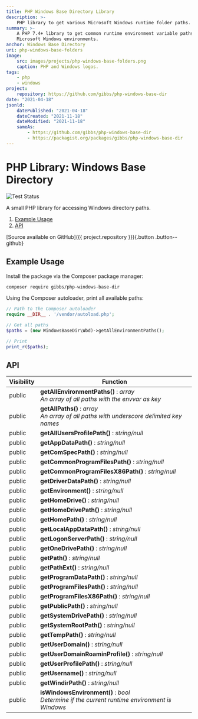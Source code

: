 ```yaml
---
title: PHP Windows Base Directory Library
description: >-
    PHP library to get various Microsoft Windows runtime folder paths.
summary: >-
    A PHP 7.4+ library to get common runtime environment variable paths for 
    Microsoft Windows environments.
anchor: Windows Base Directory
uri: php-windows-base-folders
image:
    src: images/projects/php-windows-base-folders.png
    caption: PHP and Windows logos.
tags:
    - php
    - windows
project:
    repository: https://github.com/gibbs/php-windows-base-dir
date: "2021-04-18"
jsonld:
    datePublished: "2021-04-18"
    dateCreated: "2021-11-18"
    dateModified: "2021-11-18"
    sameAs:
        - https://github.com/gibbs/php-windows-base-dir
        - https://packagist.org/packages/gibbs/php-windows-base-dir
---
```


# PHP Library: Windows Base Directory

![Test Status](https://github.com/gibbs/php-windows-base-dir/actions/workflows/test.yml/badge.svg)

A small PHP library for accessing Windows directory paths.

1. [Example Usage](#goto-example-usage)
2. [API](#goto-api)

[Source available on GitHub]({{ project.repository }}){.button .button--github}

## Example Usage

Install the package via the Composer package manager:

```bash
composer require gibbs/php-windows-base-dir
```

Using the Composer autoloader, print all available paths:

```php
// Path to the Composer autoloader
require __DIR__ . '/vendor/autoload.php';

// Get all paths
$paths = (new WindowsBaseDir\Wbd)->getAllEnvironmentPaths();

// Print
print_r($paths);
```

## API

<div class="table">
  <table>
    <thead>
      <tr>
        <th scope="col">Visibility</th>
        <th scope="col">Function</th>
      </tr>
    </thead>
    <tbody>
      <tr>
        <td>public</td>
        <td>
          <strong>getAllEnvironmentPaths()</strong> : <em>array</em>
          <br>
          <em>An array of all paths with the envvar as key</em>
        </td>
      </tr>
      <tr>
        <td>public</td>
        <td>
          <strong>getAllPaths()</strong> : <em>array</em>
          <br>
          <em>An array of all paths with underscore delimited key names</em>
        </td>
      </tr>
      <tr>
        <td>public</td>
        <td>
          <strong>getAllUsersProfilePath()</strong> : <em>string/null</em>
        </td>
      </tr>
      <tr>
        <td>public</td>
        <td>
          <strong>getAppDataPath()</strong> : <em>string/null</em>
        </td>
      </tr>
      <tr>
        <td>public</td>
        <td>
          <strong>getComSpecPath()</strong> : <em>string/null</em>
        </td>
      </tr>
      <tr>
        <td>public</td>
        <td>
          <strong>getCommonProgramFilesPath()</strong> : <em>string/null</em>
        </td>
      </tr>
      <tr>
        <td>public</td>
        <td>
          <strong>getCommonProgramFilesX86Path()</strong> : <em>string/null</em>
        </td>
      </tr>
      <tr>
        <td>public</td>
        <td>
          <strong>getDriverDataPath()</strong> : <em>string/null</em>
        </td>
      </tr>
      <tr>
        <td>public</td>
        <td>
          <strong>getEnvironment()</strong> : <em>string/null</em>
        </td>
      </tr>
      <tr>
        <td>public</td>
        <td>
          <strong>getHomeDrive()</strong> : <em>string/null</em>
        </td>
      </tr>
      <tr>
        <td>public</td>
        <td>
          <strong>getHomeDrivePath()</strong> : <em>string/null</em>
        </td>
      </tr>
      <tr>
        <td>public</td>
        <td>
          <strong>getHomePath()</strong> : <em>string/null</em>
        </td>
      </tr>
      <tr>
        <td>public</td>
        <td>
          <strong>getLocalAppDataPath()</strong> : <em>string/null</em>
        </td>
      </tr>
      <tr>
        <td>public</td>
        <td>
          <strong>getLogonServerPath()</strong> : <em>string/null</em>
        </td>
      </tr>
      <tr>
        <td>public</td>
        <td>
          <strong>getOneDrivePath()</strong> : <em>string/null</em>
        </td>
      </tr>
      <tr>
        <td>public</td>
        <td>
          <strong>getPath()</strong> : <em>string/null</em>
        </td>
      </tr>
      <tr>
        <td>public</td>
        <td>
          <strong>getPathExt()</strong> : <em>string/null</em>
        </td>
      </tr>
      <tr>
        <td>public</td>
        <td>
          <strong>getProgramDataPath()</strong> : <em>string/null</em>
        </td>
      </tr>
      <tr>
        <td>public</td>
        <td>
          <strong>getProgramFilesPath()</strong> : <em>string/null</em>
        </td>
      </tr>
      <tr>
        <td>public</td>
        <td>
          <strong>getProgramFilesX86Path()</strong> : <em>string/null</em>
        </td>
      </tr>
      <tr>
        <td>public</td>
        <td>
          <strong>getPublicPath()</strong> : <em>string/null</em>
        </td>
      </tr>
      <tr>
        <td>public</td>
        <td>
          <strong>getSystemDrivePath()</strong> : <em>string/null</em>
        </td>
      </tr>
      <tr>
        <td>public</td>
        <td>
          <strong>getSystemRootPath()</strong> : <em>string/null</em>
        </td>
      </tr>
      <tr>
        <td>public</td>
        <td>
          <strong>getTempPath()</strong> : <em>string/null</em>
        </td>
      </tr>
      <tr>
        <td>public</td>
        <td>
          <strong>getUserDomain()</strong> : <em>string/null</em>
        </td>
      </tr>
      <tr>
        <td>public</td>
        <td>
          <strong>getUserDomainRoaminProfile()</strong> : <em>string/null</em>
        </td>
      </tr>
      <tr>
        <td>public</td>
        <td>
          <strong>getUserProfilePath()</strong> : <em>string/null</em>
        </td>
      </tr>
      <tr>
        <td>public</td>
        <td>
          <strong>getUsername()</strong> : <em>string/null</em>
        </td>
      </tr>
      <tr>
        <td>public</td>
        <td>
          <strong>getWindirPath()</strong> : <em>string/null</em>
        </td>
      </tr>
      <tr>
        <td>public</td>
        <td>
          <strong>isWindowsEnvironment()</strong> : <em>bool</em>
          <br>
          <em>Determine if the current runtime environment is Windows</em>
        </td>
      </tr>
    </tbody>
  </table>
</div>
